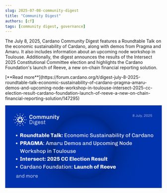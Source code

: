 ```yaml
---
slug: 2025-07-08-community-digest
title: "Community Digest"
authors: [cf]
tags: [community digest, governance]
---
```



The July 8, 2025, Cardano Community Digest features a Roundtable Talk on the economic sustainability of Cardano, along with demos from Pragma and Amaru. It also includes information about an upcoming node workshop in Toulouse. Additionally, the digest announces the results of the Intersect 2025 Constitutional Committee election and highlights the Cardano Foundation's launch of Reeve, a new on-chain financial reporting solution.

<div style={{ textAlign: 'right' }}>
 [**Read more**](https://forum.cardano.org/t/digest-july-8-2025-roundtable-talk-economic-sustainability-of-cardano-pragma-amaru-demos-and-upcoming-node-workshop-in-toulouse-intersect-2025-cc-election-result-cardano-foundation-launch-of-reeve-a-new-on-chain-financial-reporting-solution/147295) 
</div>

 ![community digest](./community-digest.png)


